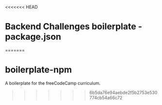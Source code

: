 <<<<<<< HEAD
# Backend Challenges boilerplate - package.json
=======
# boilerplate-npm
A boilerplate for the freeCodeCamp curriculum.
>>>>>>> 6b5da76e94aebde2f5b2753e530774cb54a66c72

